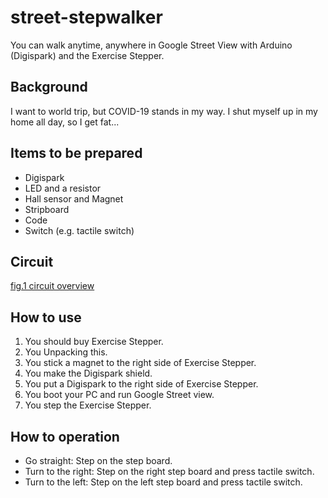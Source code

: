 # street-stepwalker
You can walk anytime, anywhere in Google Street View with Arduino (Digispark) and the Exercise Stepper.

## Background
I want to world trip, but COVID-19 stands in my way.
I shut myself up in my home all day, so I get fat...

## Items to be prepared
- Digispark
- LED and a resistor
- Hall sensor and Magnet
- Stripboard
- Code
- Switch (e.g. tactile switch)

## Circuit
[fig.1 circuit overview](digispark-circuit.png)

## How to use
1. You should buy Exercise Stepper.
2. You Unpacking this.
3. You stick a magnet to the right side of Exercise Stepper.
4. You make the Digispark shield.
5. You put a Digispark to the right side of Exercise Stepper.
6. You boot your PC and run Google Street view.
7. You step the Exercise Stepper.

## How to operation
- Go straight: Step on the step board.
- Turn to the right: Step on the right step board and press tactile switch.
- Turn to the left: Step on the left step board and press tactile switch.